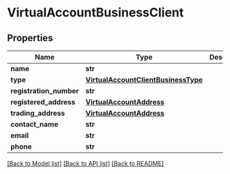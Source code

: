 # VirtualAccountBusinessClient

## Properties
Name | Type | Description | Notes
------------ | ------------- | ------------- | -------------
**name** | **str** |  | 
**type** | [**VirtualAccountClientBusinessType**](VirtualAccountClientBusinessType.md) |  | 
**registration_number** | **str** |  | 
**registered_address** | [**VirtualAccountAddress**](VirtualAccountAddress.md) |  | 
**trading_address** | [**VirtualAccountAddress**](VirtualAccountAddress.md) |  | [optional] 
**contact_name** | **str** |  | 
**email** | **str** |  | 
**phone** | **str** |  | 

[[Back to Model list]](../README.md#documentation-for-models) [[Back to API list]](../README.md#documentation-for-api-endpoints) [[Back to README]](../README.md)


